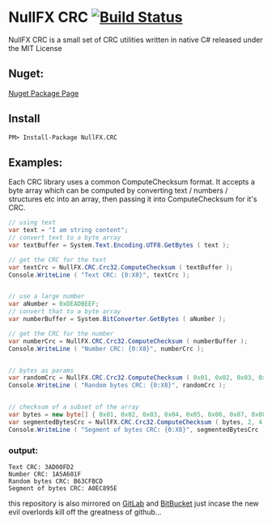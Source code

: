 # NullFX CRC [![Build Status](https://travis-ci.org/nullfx/NullFX.CRC.svg?branch=master)](https://travis-ci.org/nullfx/NullFX.CRC)
NullFX CRC is a small set of CRC utilities written in native C# released under the MIT License

## Nuget:
[Nuget Package Page](https://www.nuget.org/packages/NullFX.CRC/)


## Install
```ps
PM> Install-Package NullFX.CRC
```

## Examples:
Each CRC library uses a common ComputeChecksum format. It accepts a byte array which can be computed by converting text / numbers / structures etc into an array, then passing it into ComputeChecksum for it's CRC.

```csharp
// using text
var text = "I am string content";
// convert text to a byte array
var textBuffer = System.Text.Encoding.UTF8.GetBytes ( text );

// get the CRC for the text
var textCrc = NullFX.CRC.Crc32.ComputeChecksum ( textBuffer );
Console.WriteLine ( "Text CRC: {0:X8}", textCrc );


// use a large number
var aNumber = 0xDEADBEEF;
// convert that to a byte array
var numberBuffer = System.BitConverter.GetBytes ( aNumber );

// get the CRC for the number
var numberCrc = NullFX.CRC.Crc32.ComputeChecksum ( numberBuffer );
Console.WriteLine ( "Number CRC: {0:X8}", numberCrc );


// bytes as params
var randomCrc = NullFX.CRC.Crc32.ComputeChecksum ( 0x01, 0x02, 0x03, 0x04 );
Console.WriteLine ( "Random bytes CRC: {0:X8}", randomCrc );


// checksum of a subset of the array
var bytes = new byte[] { 0x01, 0x02, 0x03, 0x04, 0x05, 0x06, 0x07, 0x08 };
var segmentedBytesCrc = NullFX.CRC.Crc32.ComputeChecksum ( bytes, 2, 4 );
Console.WriteLine ( "Segment of bytes CRC: {0:X8}", segmentedBytesCrc );
```

### output:
```
Text CRC: 3AD00FD2
Number CRC: 1A5A601F
Random bytes CRC: B63CFBCD
Segment of bytes CRC: A0EC895E
```


this repository is also mirrored on [GitLab](https://gitlab.com/nullfx/NullFX.CRC) and [BitBucket](https://bitbucket.org/nullfx/nullfx.crc) just incase the new evil overlords kill off the greatness of github...
